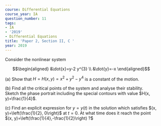 ```yaml
---
course: Differential Equations
course_year: IA
question_number: 11
tags:
- IA
- '2019'
- Differential Equations
title: 'Paper 2, Section II, C '
year: 2019
---
```




Consider the nonlinear system

$$\begin{aligned}
&\dot{x}=y-2 y^{3} \\
&\dot{y}=-x
\end{aligned}$$

(a) Show that $H=H(x, y)=x^{2}+y^{2}-y^{4}$ is a constant of the motion.

(b) Find all the critical points of the system and analyse their stability. Sketch the phase portrait including the special contours with value $H(x, y)=\frac{1}{4}$.

(c) Find an explicit expression for $y=y(t)$ in the solution which satisfies $(x, y)=\left(\frac{1}{2}, 0\right)$ at $t=0$. At what time does it reach the point $(x, y)=\left(\frac{1}{4},-\frac{1}{2}\right) ?$